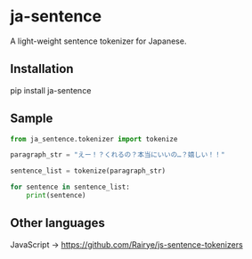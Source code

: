 # ja-sentence

A light-weight sentence tokenizer for Japanese.

## Installation

pip install ja-sentence

## Sample

```python
from ja_sentence.tokenizer import tokenize

paragraph_str = "えー！？くれるの？本当にいいの…？嬉しい！！"

sentence_list = tokenize(paragraph_str)

for sentence in sentence_list:
	print(sentence)
```

## Other languages

JavaScript -> https://github.com/Rairye/js-sentence-tokenizers
